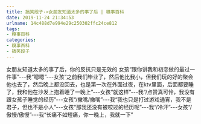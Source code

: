 ```yaml
---
title: 搞笑段子->女朋友知道太多的事了后 | 糗事百科
date: 2019-11-24 21:34:53
urlname: 14c488d7e994e29c250302ffc24ce812
tags: 
- 糗事百科
categories:
- 糗事百科
- 搞笑段子
---
```

女朋友知道太多的事了后，你的反抗只是无效的 女孩“跟你讲我和初恋做的最过一件事”---我“嗯嗯”---女孩“之前我们毕业了，然后他比我小，但我们玩的好的聚会他也去了，然后晚上都没回去，也是第一次在外面过夜，在ktv里面，后面都要睡了，我和他在沙发上抱着睡了一晚上”---女孩“就这样”---我“/点赞真可怜，我没有跟女孩子睡觉的经历”---女孩“/撇嘴/撇嘴”---我“我也只是打过游戏通宵，我不是君子，但也不是小人”---女孩“那我还没有被咬过的经历呢”---我“/冷汗”---女孩“/傲慢/傲慢”---我“长痛不如短痛，你一晚上，我就一下”


